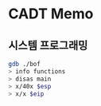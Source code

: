 # CADT Memo

## 시스템 프로그래밍

```bash
gdb ./bof
> info functions
> disas main
> x/40x $esp
> x/x $eip
```